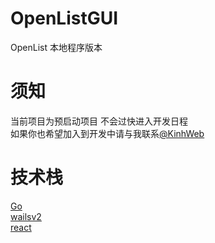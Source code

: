 # OpenListGUI
OpenList 本地程序版本

# 须知  
当前项目为预启动项目 不会过快进入开发日程  
如果你也希望加入到开发中请与我联系[@KinhWeb](https://t.me/kinhweb)  

# 技术栈 
[Go](https://go.dev/)  
[wailsv2](https://wails.io/)  
[react](https://react.dev/)  
